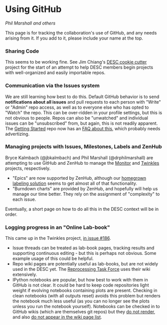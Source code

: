 # Using GitHub

*Phil Marshall and others*

This page is for tracking the collaboration's use of GitHub, and any needs arising from it. If you add to it, please include your name at the top.

### Sharing Code

This seems to be working fine. See Jim Chiang's [DESC cookie cutter](https://github.com/jchiang87/desc-package-template) project for the start of an attempt to help DESC members begin projects with well-organized and easily importable repos. 


### Communication via the Issues system

We are still learning how best to do this. Default GitHub behavior is to send **notifications about all issues** and pull requests to each person with "Write" or "Admin" repo access, as well as to everyone else who has opted to "Watch" the repo. This can be over-ridden in your profile settings, but this is not obvious to people. Repos can also be "unwatched" and individual issues can be "unsubscribed" from, but again, this is not readily apparent. The [Getting Started](https://github.com/drphilmarshall/GettingStarted#watching) repo now has an [FAQ about this](https://github.com/drphilmarshall/GettingStarted#watching), which probably needs advertizing. 


### Managing projects with Issues, Milestones, Labels and ZenHub

Bryce Kalmbach (@jbkalmbach) and Phil Marshall (@drphilmarshall) are attempting to use GitHub and ZenHub to manage the [Monitor](https://github.com/DarkEnergyScienceCollaboration/Monitor) and [Twinkles](https://github.com/DarkEnergyScienceCollaboration/Twinkles) projects, respectively.

* "Epics" are now supported by ZenHub, although our [homegrown labeling solution](https://github.com/DarkEnergyScienceCollaboration/Twinkles/issues?q=is%3Aopen+is%3Aissue+label%3AEpic) seems to get almost all of that functionality.
* "Burndown charts" are provided by ZenHub, and hopefully will help us manage our time better. They rely on the assignment of "complexity" to each issue.
 
Eventually, a short page on how to do all this in the DESC context will be in order. 

### Logging progress in an "Online Lab-book"

This came up in the Twinkles project, [in issue #186](https://github.com/DarkEnergyScienceCollaboration/Twinkles/issues/186#issuecomment-205454214). 

* Issue threads can be treated as lab-book pages, tracking results and supporting continuous editing - but this is perhaps not obvious. Some example usage of this could be helpful.
* Repo wiki pages are potentially useful as lab-books, but are not widely used in the DESC yet. The [Reprocessing Task Force](https://github.com/DarkEnergyScienceCollaboration/ReprocessingTaskForce/wiki) uses their wiki extensively.
* IPython notebooks are popular, but how best to work with them in GitHub is not clear. It could be hard to keep code repositories light weight if evolving notebooks containing plots are present. Checking in clean notebooks (with all outputs reset) avoids this problem but renders the notebook much less useful (as you can no longer see the plots unless you run the notebook yourself). Notebooks can be checked in to GitHub wikis (which are themselves git repos) but they [do not render](https://github.com/DarkEnergyScienceCollaboration/Twinkles/wiki/Test.ipynb), and also [do not appear in the wiki page list](https://github.com/DarkEnergyScienceCollaboration/Twinkles/wiki).

